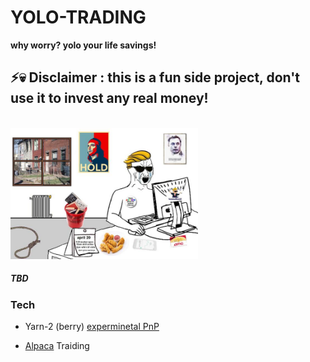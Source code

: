 # YOLO-TRADING
**why worry? yolo your life savings!**

## ⚡💀 Disclaimer : this is a fun side project, don't use it to invest any real money!

<br/>
<img src="assets/cover.jpg" style="max-width:300px" alt="cover"/>




##### TBD


### Tech

- Yarn-2 (berry) [experminetal PnP](https://blog.heroku.com/building-a-monorepo-with-yarn-2#setting-up-yarn)

- [Alpaca](https://alpaca.markets/docs/) Traiding